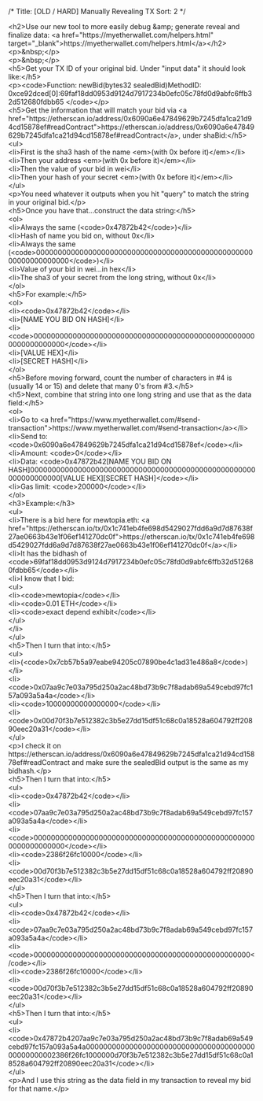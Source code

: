 /*
Title: [OLD / HARD] Manually Revealing TX
Sort: 2
*/

<p>&lt;h2&gt;Use our new tool to more easily debug &amp;amp; generate reveal and finalize data: &lt;a href="https://myetherwallet.com/helpers.html" target="_blank"&gt;https://myetherwallet.com/helpers.html&lt;/a&gt;&lt;/h2&gt;<br />&lt;p&gt;&amp;nbsp;&lt;/p&gt;<br />&lt;p&gt;&amp;nbsp;&lt;/p&gt;<br />&lt;h5&gt;Get your TX ID of your original bid. Under "input data" it should look like:&lt;/h5&gt;<br />&lt;p&gt;&lt;code&gt;Function: newBid(bytes32 sealedBid)MethodID: 0xce92dced[0]:69faf18dd0953d9124d7917234b0efc05c78fd0d9abfc6ffb32d512680fdbb65 &lt;/code&gt;&lt;/p&gt;<br />&lt;h5&gt;Get the information that will match your bid via &lt;a href="https://etherscan.io/address/0x6090a6e47849629b7245dfa1ca21d94cd15878ef#readContract"&gt;https://etherscan.io/address/0x6090a6e47849629b7245dfa1ca21d94cd15878ef#readContract&lt;/a&gt;, under shaBid:&lt;/h5&gt;<br />&lt;ul&gt;<br />&lt;li&gt;First is the sha3 hash of the name &lt;em&gt;(with 0x before it)&lt;/em&gt;&lt;/li&gt;<br />&lt;li&gt;Then your address &lt;em&gt;(with 0x before it)&lt;/em&gt;&lt;/li&gt;<br />&lt;li&gt;Then the value of your bid in wei&lt;/li&gt;<br />&lt;li&gt;Then your hash of your secret &lt;em&gt;(with 0x before it)&lt;/em&gt;&lt;/li&gt;<br />&lt;/ul&gt;<br />&lt;p&gt;You need whatever it outputs when you hit "query" to match the string in your original bid.&lt;/p&gt;<br />&lt;h5&gt;Once you have that...construct the data string:&lt;/h5&gt;<br />&lt;ol&gt;<br />&lt;li&gt;Always the same (&lt;code&gt;0x47872b42&lt;/code&gt;)&lt;/li&gt;<br />&lt;li&gt;Hash of name you bid on, without 0x&lt;/li&gt;<br />&lt;li&gt;Always the same (&lt;code&gt;0000000000000000000000000000000000000000000000000000000000000000&lt;/code&gt;)&lt;/li&gt;<br />&lt;li&gt;Value of your bid in wei...in hex&lt;/li&gt;<br />&lt;li&gt;The sha3 of your secret from the long string, without 0x&lt;/li&gt;<br />&lt;/ol&gt;<br />&lt;h5&gt;For example:&lt;/h5&gt;<br />&lt;ol&gt;<br />&lt;li&gt;&lt;code&gt;0x47872b42&lt;/code&gt;&lt;/li&gt;<br />&lt;li&gt;[NAME YOU BID ON HASH]&lt;/li&gt;<br />&lt;li&gt;&lt;code&gt;0000000000000000000000000000000000000000000000000000000000000000&lt;/code&gt;&lt;/li&gt;<br />&lt;li&gt;[VALUE HEX]&lt;/li&gt;<br />&lt;li&gt;[SECRET HASH]&lt;/li&gt;<br />&lt;/ol&gt;<br />&lt;h5&gt;Before moving forward, count the number of characters in #4 is (usually 14 or 15) and delete that many 0's from #3.&lt;/h5&gt;<br />&lt;h5&gt;Next, combine that string into one long string and use that as the data field:&lt;/h5&gt;<br />&lt;ol&gt;<br />&lt;li&gt;Go to &lt;a href="https://www.myetherwallet.com/#send-transaction"&gt;https://www.myetherwallet.com/#send-transaction&lt;/a&gt;&lt;/li&gt;<br />&lt;li&gt;Send to: &lt;code&gt;0x6090a6e47849629b7245dfa1ca21d94cd15878ef&lt;/code&gt;&lt;/li&gt;<br />&lt;li&gt;Amount: &lt;code&gt;0&lt;/code&gt;&lt;/li&gt;<br />&lt;li&gt;Data: &lt;code&gt;0x47872b42[NAME YOU BID ON HASH]0000000000000000000000000000000000000000000000000000000000000000[VALUE HEX][SECRET HASH]&lt;/code&gt;&lt;/li&gt;<br />&lt;li&gt;Gas limit: &lt;code&gt;200000&lt;/code&gt;&lt;/li&gt;<br />&lt;/ol&gt;<br />&lt;h3&gt;Example:&lt;/h3&gt;<br />&lt;ul&gt;<br />&lt;li&gt;There is a bid here for mewtopia.eth: &lt;a href="https://etherscan.io/tx/0x1c741eb4fe698d5429027fdd6a9d7d87638f27ae0663b43e1f06ef141270dc0f"&gt;https://etherscan.io/tx/0x1c741eb4fe698d5429027fdd6a9d7d87638f27ae0663b43e1f06ef141270dc0f&lt;/a&gt;&lt;/li&gt;<br />&lt;li&gt;It has the bidhash of &lt;code&gt;69faf18dd0953d9124d7917234b0efc05c78fd0d9abfc6ffb32d512680fdbb65&lt;/code&gt;&lt;/li&gt;<br />&lt;li&gt;I know that I bid:<br />&lt;ul&gt;<br />&lt;li&gt;&lt;code&gt;mewtopia&lt;/code&gt;&lt;/li&gt;<br />&lt;li&gt;&lt;code&gt;0.01 ETH&lt;/code&gt;&lt;/li&gt;<br />&lt;li&gt;&lt;code&gt;exact depend exhibit&lt;/code&gt;&lt;/li&gt;<br />&lt;/ul&gt;<br />&lt;/li&gt;<br />&lt;/ul&gt;<br />&lt;h5&gt;Then I turn that into:&lt;/h5&gt;<br />&lt;ul&gt;<br />&lt;li&gt;(&lt;code&gt;0x7cb57b5a97eabe94205c07890be4c1ad31e486a8&lt;/code&gt;)&lt;/li&gt;<br />&lt;li&gt;&lt;code&gt;0x07aa9c7e03a795d250a2ac48bd73b9c7f8adab69a549cebd97fc157a093a5a4a&lt;/code&gt;&lt;/li&gt;<br />&lt;li&gt;&lt;code&gt;10000000000000000&lt;/code&gt;&lt;/li&gt;<br />&lt;li&gt;&lt;code&gt;0x00d70f3b7e512382c3b5e27dd15df51c68c0a18528a604792ff20890eec20a31&lt;/code&gt;&lt;/li&gt;<br />&lt;/ul&gt;<br />&lt;p&gt;I check it on https://etherscan.io/address/0x6090a6e47849629b7245dfa1ca21d94cd15878ef#readContract and make sure the sealedBid output is the same as my bidhash.&lt;/p&gt;<br />&lt;h5&gt;Then I turn that into:&lt;/h5&gt;<br />&lt;ul&gt;<br />&lt;li&gt;&lt;code&gt;0x47872b42&lt;/code&gt;&lt;/li&gt;<br />&lt;li&gt;&lt;code&gt;07aa9c7e03a795d250a2ac48bd73b9c7f8adab69a549cebd97fc157a093a5a4a&lt;/code&gt;&lt;/li&gt;<br />&lt;li&gt;&lt;code&gt;0000000000000000000000000000000000000000000000000000000000000000&lt;/code&gt;&lt;/li&gt;<br />&lt;li&gt;&lt;code&gt;2386f26fc10000&lt;/code&gt;&lt;/li&gt;<br />&lt;li&gt;&lt;code&gt;00d70f3b7e512382c3b5e27dd15df51c68c0a18528a604792ff20890eec20a31&lt;/code&gt;&lt;/li&gt;<br />&lt;/ul&gt;<br />&lt;h5&gt;Then I turn that into:&lt;/h5&gt;<br />&lt;ul&gt;<br />&lt;li&gt;&lt;code&gt;0x47872b42&lt;/code&gt;&lt;/li&gt;<br />&lt;li&gt;&lt;code&gt;07aa9c7e03a795d250a2ac48bd73b9c7f8adab69a549cebd97fc157a093a5a4a&lt;/code&gt;&lt;/li&gt;<br />&lt;li&gt;&lt;code&gt;00000000000000000000000000000000000000000000000000&lt;/code&gt;&lt;/li&gt;<br />&lt;li&gt;&lt;code&gt;2386f26fc10000&lt;/code&gt;&lt;/li&gt;<br />&lt;li&gt;&lt;code&gt;00d70f3b7e512382c3b5e27dd15df51c68c0a18528a604792ff20890eec20a31&lt;/code&gt;&lt;/li&gt;<br />&lt;/ul&gt;<br />&lt;h5&gt;Then I turn that into:&lt;/h5&gt;<br />&lt;ul&gt;<br />&lt;li&gt;&lt;code&gt;0x47872b4207aa9c7e03a795d250a2ac48bd73b9c7f8adab69a549cebd97fc157a093a5a4a00000000000000000000000000000000000000000000000002386f26fc1000000d70f3b7e512382c3b5e27dd15df51c68c0a18528a604792ff20890eec20a31&lt;/code&gt;&lt;/li&gt;<br />&lt;/ul&gt;<br />&lt;p&gt;And I use this string as the data field in my transaction to reveal my bid for that name.&lt;/p&gt;</p>